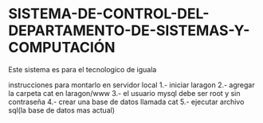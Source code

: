 # SISTEMA-DE-CONTROL-DEL-DEPARTAMENTO-DE-SISTEMAS-Y-COMPUTACIÓN
Este sistema es para el tecnologico de iguala 

instrucciones para montarlo en servidor local
1.- iniciar laragon
2.- agregar la carpeta cat en laragon/www
3.- el usuario mysql debe ser root y sin contraseña
4.- crear una base de datos llamada cat
5.- ejecutar archivo sql(la base de datos mas actual)
